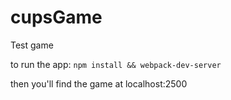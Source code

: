 # cupsGame
Test game

to run the app:
```npm install && webpack-dev-server```

then you'll find the game at localhost:2500
